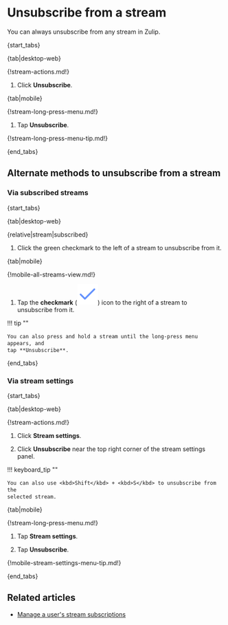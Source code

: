 # Unsubscribe from a stream

You can always unsubscribe from any stream in Zulip.

{start_tabs}

{tab|desktop-web}

{!stream-actions.md!}

1. Click **Unsubscribe**.

{tab|mobile}

{!stream-long-press-menu.md!}

1. Tap **Unsubscribe**.

{!stream-long-press-menu-tip.md!}

{end_tabs}

## Alternate methods to unsubscribe from a stream

### Via subscribed streams

{start_tabs}

{tab|desktop-web}

{relative|stream|subscribed}

1. Click the green checkmark to the left of a stream to unsubscribe from it.

{tab|mobile}

{!mobile-all-streams-view.md!}

1. Tap the **checkmark**
   (<img src="/static/images/help/mobile-check-icon.svg" alt="checkmark" class="help-center-icon"/>)
   icon to the right of a stream to unsubscribe from it.

!!! tip ""

    You can also press and hold a stream until the long-press menu appears, and
    tap **Unsubscribe**.

{end_tabs}

### Via stream settings

{start_tabs}

{tab|desktop-web}

{!stream-actions.md!}

1. Click **Stream settings**.

1. Click **Unsubscribe** near the top right corner of the stream settings panel.

!!! keyboard_tip ""

    You can also use <kbd>Shift</kbd> + <kbd>S</kbd> to unsubscribe from the
    selected stream.

{tab|mobile}

{!stream-long-press-menu.md!}

1. Tap **Stream settings**.

1. Tap **Unsubscribe**.

{!mobile-stream-settings-menu-tip.md!}

{end_tabs}

## Related articles

* [Manage a user's stream subscriptions](/help/manage-user-stream-subscriptions)
